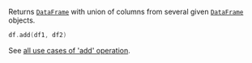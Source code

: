 [//]: # (title: add)

<!---IMPORT org.jetbrains.kotlinx.dataframe.samples.api.Modify-->

Returns [`DataFrame`](DataFrame.md) with union of columns from several given [`DataFrame`](DataFrame.md) objects.

<!---FUN addDataFrames-->

```kotlin
df.add(df1, df2)
```

<!---END-->

See [all use cases of 'add' operation](add.md).
